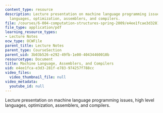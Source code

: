 ```yaml
---
content_type: resource
description: Lecture presentation on machine language programming issues, high level
  languages, optimization, assemblers, and compilers.
file: /courses/6-004-computation-structures-spring-2009/e4ee1fcae3d3281fe783974257f788cc_MIT6_004s09_lec11.pdf
file_type: application/pdf
learning_resource_types:
- Lecture Notes
ocw_type: OCWFile
parent_title: Lecture Notes
parent_type: CourseSection
parent_uid: 3b03b526-e292-49fb-1e00-40434460010b
resourcetype: Document
title: Machine Language, Assemblers, and Compilers
uid: e4ee1fca-e3d3-281f-e783-974257f788cc
video_files:
  video_thumbnail_file: null
video_metadata:
  youtube_id: null
---
```

Lecture presentation on machine language programming issues, high level languages, optimization, assemblers, and compilers.

